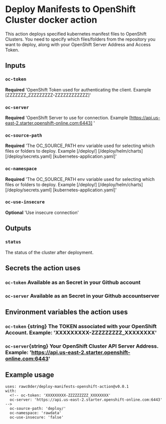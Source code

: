 # Deploy Manifests to OpenShift Cluster docker action

This action deploys specified kubernetes manifest files to OpenShift Clusters. You need to specify which files/folders from the repository you want to deploy, along with your OpenShift Server Address and Access Token.

## Inputs

### `oc-token`

**Required** 'OpenShift Token used for authenticating the client. Example [ZZZZZZZ_ZZZZZZZZZ-ZZZZZZZZZZZZ]'

### `oc-server`

**Required** 'OpenShift Server to use for connection. Example [https://api.us-east-2.starter.openshift-online.com:6443]  '

### `oc-source-path`

**Required** 'The OC_SOURCE_PATH env variable used for selecting which files or folders to deploy. Example [/deploy/] [/deploy/helm/charts] [/deploy/secrets.yaml] [kubernetes-application.yaml]'

### `oc-namespace`

**Required** 'The OC_SOURCE_PATH env variable used for selecting which files or folders to deploy. Example [/deploy/] [/deploy/helm/charts] [/deploy/secrets.yaml] [kubernetes-application.yaml]'

### `oc-use-insecure`

**Optional** 'Use insecure connection'


## Outputs

### `status`

The status of the cluster after deployment.


## Secrets the action uses

### `oc-token` Available as an Secret in your Github account
### `oc-server` Available as an Secret in your Github accountserver

## Environment variables the action uses
### `oc-token` {string} The TOKEN associated with your OpenShift Account. Example: 'XXXXXXXXX-ZZZZZZZZZ_XXXXXXXX'
### `oc-server`{string} Your OpenShift Cluster API Server Address. Example: 'https://api.us-east-2.starter.openshift-online.com:6443'

## Example usage
```
uses: rawc0der/deploy-manifests-openshift-action@v0.0.1
with:
  <!-- oc-token: 'XXXXXXXXX-ZZZZZZZZZ_XXXXXXXX'
  oc-server: 'https://api.us-east-2.starter.openshift-online.com:6443' -->
  oc-source-path: 'deploy/'
  oc-namespace: 'rawdata'
  oc-use-insecure: 'false'
```